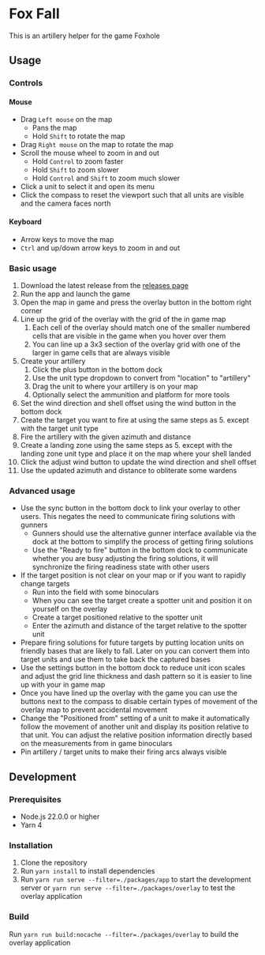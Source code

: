 # Fox Fall

This is an artillery helper for the game Foxhole

## Usage

### Controls

#### Mouse

- Drag `Left mouse` on the map
  - Pans the map
  - Hold `Shift` to rotate the map
- Drag `Right mouse` on the map to rotate the map
- Scroll the mouse wheel to zoom in and out
  - Hold `Control` to zoom faster
  - Hold `Shift` to zoom slower
  - Hold `Control` and `Shift` to zoom much slower
- Click a unit to select it and open its menu
- Click the compass to reset the viewport such that all units are visible and the camera faces north

#### Keyboard
- Arrow keys to move the map
- `Ctrl` and up/down arrow keys to zoom in and out

### Basic usage

1. Download the latest release from the [releases page](https://github.com/KaoSDlanor/fox-fall/releases)
2. Run the app and launch the game
3. Open the map in game and press the overlay button in the bottom right corner
4. Line up the grid of the overlay with the grid of the in game map
   1. Each cell of the overlay should match one of the smaller numbered cells that are visible in the game when you hover over them
   2. You can line up a 3x3 section of the overlay grid with one of the larger in game cells that are always visible
5. Create your artillery
   1. Click the plus button in the bottom dock
   2. Use the unit type dropdown to convert from "location" to "artillery"
   3. Drag the unit to where your artillery is on your map
   4. Optionally select the ammunition and platform for more tools
6. Set the wind direction and shell offset using the wind button in the bottom dock
7. Create the target you want to fire at using the same steps as 5. except with the target unit type
8. Fire the artillery with the given azimuth and distance
9.  Create a landing zone using the same steps as 5. except with the landing zone unit type and place it on the map where your shell landed
10. Click the adjust wind button to update the wind direction and shell offset
11. Use the updated azimuth and distance to obliterate some wardens

### Advanced usage

- Use the sync button in the bottom dock to link your overlay to other users. This negates the need to communicate firing solutions with gunners
  - Gunners should use the alternative gunner interface available via the dock at the bottom to simplify the process of getting firing solutions
  - Use the "Ready to fire" button in the bottom dock to communicate whether you are busy adjusting the firing solutions, it will synchronize the firing readiness state with other users
- If the target position is not clear on your map or if you want to rapidly change targets
  - Run into the field with some binoculars
  - When you can see the target create a spotter unit and position it on yourself on the overlay
  - Create a target positioned relative to the spotter unit
  - Enter the azimuth and distance of the target relative to the spotter unit
- Prepare firing solutions for future targets by putting location units on friendly bases that are likely to fall. Later on you can convert them into target units and use them to take back the captured bases
- Use the settings button in the bottom dock to reduce unit icon scales and adjust the grid line thickness and dash pattern so it is easier to line up with your in game map
- Once you have lined up the overlay with the game you can use the buttons next to the compass to disable certain types of movement of the overlay map to prevent accidental movement
- Change the "Positioned from" setting of a unit to make it automatically follow the movement of another unit and display its position relative to that unit. You can adjust the relative position information directly based on the measurements from in game binoculars
- Pin artillery / target units to make their firing arcs always visible

## Development

### Prerequisites

- Node.js 22.0.0 or higher
- Yarn 4

### Installation

1. Clone the repository
2. Run `yarn install` to install dependencies
3. Run `yarn run serve --filter=./packages/app` to start the development server or `yarn run serve --filter=./packages/overlay` to test the overlay application

### Build

Run `yarn run build:nocache --filter=./packages/overlay` to build the overlay application